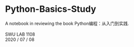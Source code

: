 # Python-Basics-Study
A notebook in reviewing the book Python编程：从入门到实践.
<br>
<br>
SWU LAB 1108  
2020 / 07 / 08
